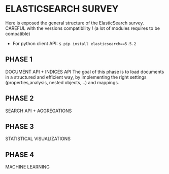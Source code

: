# ELASTICSEARCH SURVEY
Here is exposed the general structure of the ElasticSearch survey.
CAREFUL with the versions compatibility ! (a lot of modules requires to be compatible)
* For python client API:
`$ pip install elasticsearch==5.5.2`


## PHASE 1
DOCUMENT API + INDICES API
The goal of this phase is to load documents in a structured and efficient way, by implementing the right settings (properties,analysis, nested objects,...) and mappings.



## PHASE 2
SEARCH API + AGGREGATIONS


## PHASE 3
STATISTICAL VISUALIZATIONS

## PHASE 4
MACHINE LEARNING
